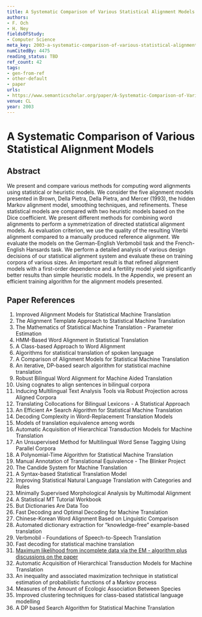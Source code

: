 ```yaml
---
title: A Systematic Comparison of Various Statistical Alignment Models
authors:
- F. Och
- H. Ney
fieldsOfStudy:
- Computer Science
meta_key: 2003-a-systematic-comparison-of-various-statistical-alignment-models
numCitedBy: 4475
reading_status: TBD
ref_count: 42
tags:
- gen-from-ref
- other-default
- paper
urls:
- https://www.semanticscholar.org/paper/A-Systematic-Comparison-of-Various-Statistical-Och-Ney/de2df29b0a0312de7270c3f5a0af6af5645cf91a?sort=total-citations
venue: CL
year: 2003
---
```


# A Systematic Comparison of Various Statistical Alignment Models

## Abstract

We present and compare various methods for computing word alignments using statistical or heuristic models. We consider the five alignment models presented in Brown, Della Pietra, Della Pietra, and Mercer (1993), the hidden Markov alignment model, smoothing techniques, and refinements. These statistical models are compared with two heuristic models based on the Dice coefficient. We present different methods for combining word alignments to perform a symmetrization of directed statistical alignment models. As evaluation criterion, we use the quality of the resulting Viterbi alignment compared to a manually produced reference alignment. We evaluate the models on the German-English Verbmobil task and the French-English Hansards task. We perform a detailed analysis of various design decisions of our statistical alignment system and evaluate these on training corpora of various sizes. An important result is that refined alignment models with a first-order dependence and a fertility model yield significantly better results than simple heuristic models. In the Appendix, we present an efficient training algorithm for the alignment models presented.

## Paper References

1. Improved Alignment Models for Statistical Machine Translation
2. The Alignment Template Approach to Statistical Machine Translation
3. The Mathematics of Statistical Machine Translation - Parameter Estimation
4. HMM-Based Word Alignment in Statistical Translation
5. A Class-based Approach to Word Alignment
6. Algorithms for statistical translation of spoken language
7. A Comparison of Alignment Models for Statistical Machine Translation
8. An iterative, DP-based search algorithm for statistical machine translation
9. Robust Bilingual Word Alignment for Machine Aided Translation
10. Using cognates to align sentences in bilingual corpora
11. Inducing Multilingual Text Analysis Tools via Robust Projection across Aligned Corpora
12. Translating Collocations for Bilingual Lexicons - A Statistical Approach
13. An Efficient A* Search Algorithm for Statistical Machine Translation
14. Decoding Complexity in Word-Replacement Translation Models
15. Models of translation equivalence among words
16. Automatic Acquisition of Hierarchical Transduction Models for Machine Translation
17. An Unsupervised Method for Multilingual Word Sense Tagging Using Parallel Corpora
18. A Polynomial-Time Algorithm for Statistical Machine Translation
19. Manual Annotation of Translational Equivalence - The Blinker Project
20. The Candide System for Machine Translation
21. A Syntax-based Statistical Translation Model
22. Improving Statistical Natural Language Translation with Categories and Rules
23. Minimally Supervised Morphological Analysis by Multimodal Alignment
24. A Statistical MT Tutorial Workbook
25. But Dictionaries Are Data Too
26. Fast Decoding and Optimal Decoding for Machine Translation
27. Chinese-Korean Word Alignment Based on Linguistic Comparison
28. Automated dictionary extraction for “knowledge-free” example-based translation
29. Verbmobil - Foundations of Speech-to-Speech Translation
30. Fast decoding for statistical machine translation
31. [Maximum likelihood from incomplete data via the EM - algorithm plus discussions on the paper](1977-maximum-likelihood-from-incomplete-data-via-the-em-algorithm-plus-discussions-on-the-paper)
32. Automatic Acquisition of Hierarchical Transduction Models for Machine Translation
33. An inequality and associated maximization technique in statistical estimation of probabilistic functions of a Markov process
34. Measures of the Amount of Ecologic Association Between Species
35. Improved clustering techniques for class-based statistical language modelling
36. A DP based Search Algorithm for Statistical Machine Translation
